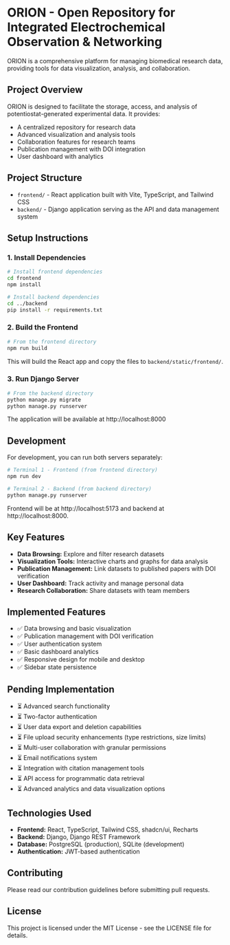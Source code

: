 
# ORION - Open Repository for Integrated Electrochemical Observation & Networking

ORION is a comprehensive platform for managing biomedical research data, providing tools for data visualization, analysis, and collaboration.

## Project Overview

ORION is designed to facilitate the storage, access, and analysis of potentiostat-generated experimental data. It provides:

- A centralized repository for research data
- Advanced visualization and analysis tools
- Collaboration features for research teams
- Publication management with DOI integration
- User dashboard with analytics

## Project Structure

- `frontend/` - React application built with Vite, TypeScript, and Tailwind CSS
- `backend/` - Django application serving as the API and data management system

## Setup Instructions

### 1. Install Dependencies

```bash
# Install frontend dependencies
cd frontend
npm install

# Install backend dependencies
cd ../backend
pip install -r requirements.txt
```

### 2. Build the Frontend

```bash
# From the frontend directory
npm run build
```
This will build the React app and copy the files to `backend/static/frontend/`.

### 3. Run Django Server

```bash
# From the backend directory
python manage.py migrate
python manage.py runserver
```

The application will be available at http://localhost:8000

## Development

For development, you can run both servers separately:

```bash
# Terminal 1 - Frontend (from frontend directory)
npm run dev

# Terminal 2 - Backend (from backend directory)
python manage.py runserver
```

Frontend will be at http://localhost:5173 and backend at http://localhost:8000.

## Key Features

- **Data Browsing:** Explore and filter research datasets
- **Visualization Tools:** Interactive charts and graphs for data analysis
- **Publication Management:** Link datasets to published papers with DOI verification
- **User Dashboard:** Track activity and manage personal data
- **Research Collaboration:** Share datasets with team members

## Implemented Features

- ✅ Data browsing and basic visualization
- ✅ Publication management with DOI verification
- ✅ User authentication system
- ✅ Basic dashboard analytics
- ✅ Responsive design for mobile and desktop
- ✅ Sidebar state persistence

## Pending Implementation

- ⏳ Advanced search functionality
- ⏳ Two-factor authentication
- ⏳ User data export and deletion capabilities
- ⏳ File upload security enhancements (type restrictions, size limits)
- ⏳ Multi-user collaboration with granular permissions
- ⏳ Email notifications system
- ⏳ Integration with citation management tools
- ⏳ API access for programmatic data retrieval
- ⏳ Advanced analytics and data visualization options

## Technologies Used

- **Frontend:** React, TypeScript, Tailwind CSS, shadcn/ui, Recharts
- **Backend:** Django, Django REST Framework
- **Database:** PostgreSQL (production), SQLite (development)
- **Authentication:** JWT-based authentication

## Contributing

Please read our contribution guidelines before submitting pull requests.

## License

This project is licensed under the MIT License - see the LICENSE file for details.
